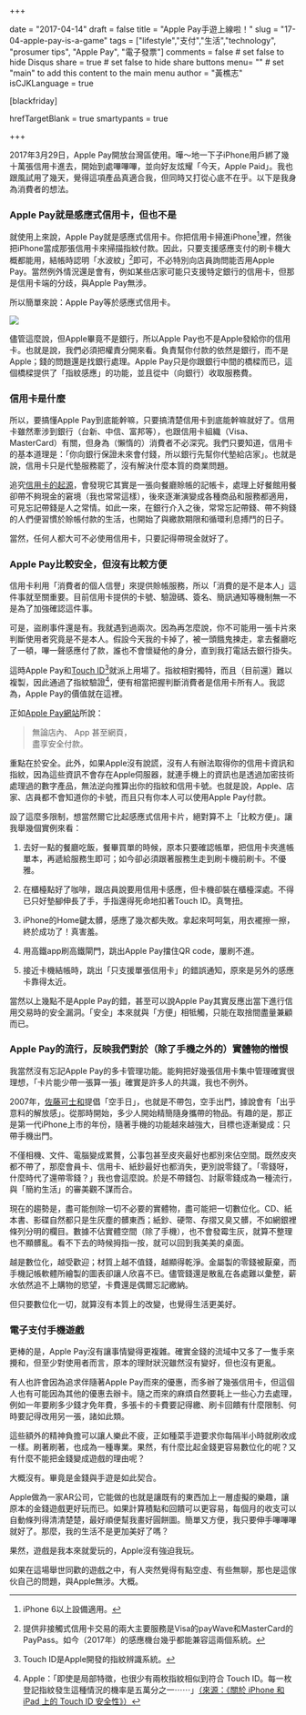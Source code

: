 +++
     
date = "2017-04-14"
draft = false
title = "Apple Pay手遊上線啦！"
slug = "17-04-apple-pay-is-a-game"
tags = ["lifestyle","支付","生活","technology", "prosumer tips", "Apple Pay", "電子發票"]
comments = false # set false to hide Disqus
share = true # set false to hide share buttons
menu= ""  # set "main" to add this content to the main menu
author = "黃樵志"
isCJKLanguage = true

[blackfriday]

hrefTargetBlank = true 
smartypants = true

+++

2017年3月29日，Apple Pay開放台灣區使用。嘩～地一下子iPhone用戶綁了幾十萬張信用卡進去，開始到處嗶嗶嗶，並向好友炫耀「今天，Apple Paid」。我也跟風試用了幾天，覺得這項產品真適合我，但同時又打從心底不在乎。以下是我身為消費者的想法。

<!--more-->

### Apple Pay就是感應式信用卡，但也不是

就使用上來說，Apple Pay就是感應式信用卡。你把信用卡掃進iPhone[^1]裡，然後把iPhone當成那張信用卡來掃描指紋付款。因此，只要支援感應支付的刷卡機大概都能用，結帳時認明「水波紋」[^2]即可，不必特別向店員詢問能否用Apple Pay。當然例外情況還是會有，例如某些店家可能只支援特定銀行的信用卡，但那是信用卡端的分歧，與Apple Pay無涉。

所以簡單來說：Apple Pay等於感應式信用卡。

![](https://eternallogger.com/images/2017/17-04-contactless.jpg)

儘管這麼說，但Apple畢竟不是銀行，所以Apple Pay也不是Apple發給你的信用卡。也就是說，我們必須把權責分開來看。負責幫你付款的依然是銀行，而不是Apple；錢的問題還是找銀行處理。Apple Pay只是你跟銀行中間的橋樑而已，這個橋樑提供了「指紋感應」的功能，並且從中（向銀行）收取服務費。

### 信用卡是什麼

所以，要搞懂Apple Pay到底能幹嘛，只要搞清楚信用卡到底能幹嘛就好了。信用卡雖然牽涉到銀行（台新、中信、富邦等），也跟信用卡組織（Visa、MasterCard）有關，但身為（懶惰的）消費者不必深究。我們只要知道，信用卡的基本道理是：「你向銀行保證未來會付錢，所以銀行先幫你代墊給店家」。也就是說，信用卡只是代墊服務罷了，沒有解決什麼本質的商業問題。

追究[信用卡的起源](https://en.wikipedia.org/wiki/Diners_Club_International)，會發現它其實是一張向餐廳賒帳的記帳卡，處理上好餐館用餐卻帶不夠現金的窘境（我也常常這樣），後來逐漸演變成各種商品和服務都適用，可見忘記帶錢是人之常情。如此一來，在銀行介入之後，常常忘記帶錢、帶不夠錢的人們便習慣於賒帳付款的生活，也開始了與繳款期限和循環利息搏鬥的日子。

當然，任何人都大可不必使用信用卡，只要記得帶現金就好了。

### Apple Pay比較安全，但沒有比較方便

信用卡利用「消費者的個人信譽」來提供賒帳服務，所以「消費的是不是本人」這件事就至關重要。目前信用卡提供的卡號、驗證碼、簽名、簡訊通知等機制無一不是為了加強確認這件事。

可是，盜刷事件還是有。我就遇到過兩次。因為再怎麼說，你不可能用一張卡片來判斷使用者究竟是不是本人。假設今天我的卡掉了，被一頭餓鬼揀走，拿去餐廳吃了一頓，嗶一聲感應付了款，誰也不會懷疑他的身分，直到我打電話去銀行掛失。

這時Apple Pay和[Touch ID](https://support.apple.com/zh-tw/HT5949)[^3]就派上用場了。指紋相對獨特，而且（目前還）難以複製，因此通過了指紋驗證[^4]，便有相當把握判斷消費者是信用卡所有人。我認為，Apple Pay的價值就在這裡。

正如[Apple Pay網站](https://www.apple.com/tw/apple-pay/)所說：

> 無論店內、 App 甚至網頁，  
> 盡享安全付款。

重點在於安全。此外，如果Apple沒有說謊，沒有人有辦法取得你的信用卡資訊和指紋，因為這些資訊不會存在Apple伺服器，就連手機上的資訊也是透過加密技術處理過的數字產品，無法逆向推算出你的指紋和信用卡號。也就是說，Apple、店家、店員都不會知道你的卡號，而且只有你本人可以使用Apple Pay付款。

設了這麼多限制，想當然爾它比起感應式信用卡片，絕對算不上「比較方便」。讓我舉幾個實例來看：

1. 去好一點的餐廳吃飯，餐畢買單的時候，原本只要確認帳單，把信用卡夾進帳單本，再遞給服務生即可；如今卻必須跟著服務生走到刷卡機前刷卡。不優雅。

2. 在櫃檯點好了咖啡，跟店員說要用信用卡感應，但卡機卻裝在櫃檯深處。不得已只好墊腳伸長了手，手指還得死命地扣著Touch ID。真彆扭。

3. iPhone的Home鍵太髒，感應了幾次都失敗。拿起來呵呵氣，用衣襬擦一擦，終於成功了！真害羞。

4. 用高鐵app刷高鐵閘門，跳出Apple Pay擋住QR code，屢刷不進。

5. 接近卡機結帳時，跳出「只支援單張信用卡」的錯誤通知，原來是另外的感應卡靠得太近。

當然以上幾點不是Apple Pay的錯，甚至可以說Apple Pay其實反應出當下進行信用交易時的安全漏洞。「安全」本來就與「方便」相牴觸，只能在取捨間盡量兼顧而已。

### Apple Pay的流行，反映我們對於（除了手機之外的）實體物的憎恨

我當然沒有忘記Apple Pay的多卡管理功能。能夠把好幾張信用卡集中管理確實很理想，「卡片能少帶一張算一張」確實是許多人的共識，我也不例外。

2007年，[佐藤可士和](https://zh.wikipedia.org/zh-tw/佐藤可士和)提倡「空手日」，也就是不帶包，空手出門，據說會有「出乎意料的解放感」。從那時開始，多少人開始精簡隨身攜帶的物品。有趣的是，那正是第一代iPhone上市的年份，隨著手機的功能越來越強大，目標也逐漸變成：只帶手機出門。

不僅相機、文件、電腦變成累贅，公事包甚至皮夾最好也都別來佔空間。既然皮夾都不帶了，那麼會員卡、信用卡、紙鈔最好也都消失，更別說零錢了。「零錢呀，什麼時代了還帶零錢？」我也會這麼說。於是不帶錢包、討厭零錢成為一種流行，與「簡約生活」的審美觀不謀而合。

現在的趨勢是，盡可能刨除一切不必要的實體物，盡可能把一切數位化。CD、紙本書、影碟自然都只是生灰塵的髒東西；紙鈔、硬幣、存摺又臭又髒，不如網銀裡條列分明的欄目。數據不佔實體空間（除了手機），也不會發霉生灰，就算不整理也不顯髒亂。看不下去的時候拇指一按，就可以回到我美美的桌面。

越是數位化，越受歡迎；材質上越不值錢，越顯得乾淨。金屬製的零錢被厭棄，而手機記帳軟體所繪製的圖表卻讓人欣喜不已。儘管錢還是散亂在各處難以彙整，薪水依然追不上購物的慾望，卡費還是偶爾忘記繳納。

但只要數位化一切，就算沒有本質上的改變，也覺得生活更美好。

### 電子支付手機遊戲

更棒的是，Apple Pay沒有讓事情變得更複雜。確實金錢的流域中又多了一隻手來攪和，但至少對使用者而言，原本的理財狀況雖然沒有變好，但也沒有更亂。

有人也許會因為追求伴隨著Apple Pay而來的優惠，而多辦了幾張信用卡，但這個人也有可能因為其他的優惠去辦卡。隨之而來的麻煩自然要耗上一些心力去處理，例如一年要刷多少錢才免年費，多張卡的卡費要記得繳、刷卡回饋有什麼限制、何時要記得改用另一張，諸如此類。

這些額外的精神負擔可以讓人樂此不疲，正如種菜手遊要求你每隔半小時就刷收成一樣。刷著刷著，也成為一種專業。果然，有什麼比起金錢更容易數位化的呢？又有什麼不能把金錢變成遊戲的理由呢？

大概沒有。畢竟是金錢與手遊是如此契合。

Apple做為一家AR公司，它能做的也就是讓既有的東西加上一層虛擬的樂趣，讓原本的金錢遊戲更好玩而已。如果計算積點和回饋可以更容易，每個月的收支可以自動條列得清清楚楚，最好順便幫我畫好圓餅圖。簡單又方便，我只要伸手嗶嗶嗶就好了。那麼，我的生活不是更加美好了嗎？

果然，遊戲是我本來就愛玩的，Apple沒有強迫我玩。

如果在這場舉世同歡的遊戲之中，有人突然覺得有點空虛、有些無聊，那也是這傢伙自己的問題，與Apple無涉。大概。

[^1]: iPhone 6以上設備適用。
[^2]: 提供非接觸式信用卡交易的兩大主要服務是Visa的payWave和MasterCard的PayPass。如今（2017年）的感應機台幾乎都能兼容這兩個系統。
[^3]: Touch ID是Apple開發的指紋辨識系統。
[^4]: Apple：「即使是局部特徵，也很少有兩枚指紋相似到符合 Touch ID。每一枚登記指紋發生這種情況的機率是五萬分之一⋯⋯」[（來源：《關於 iPhone 和 iPad 上的 Touch ID 安全性》）](https://support.apple.com/zh-tw/HT5949)